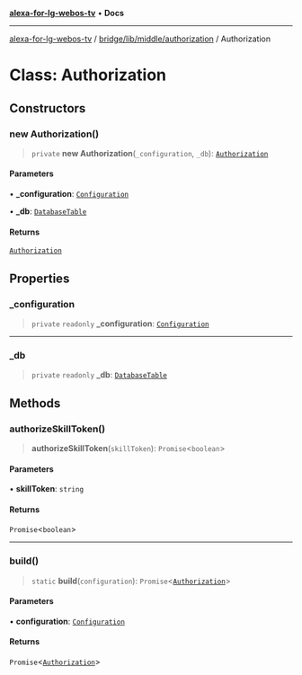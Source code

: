 [**alexa-for-lg-webos-tv**](../../../../../README.md) • **Docs**

***

[alexa-for-lg-webos-tv](../../../../../modules.md) / [bridge/lib/middle/authorization](../README.md) / Authorization

# Class: Authorization

## Constructors

### new Authorization()

> `private` **new Authorization**(`_configuration`, `_db`): [`Authorization`](Authorization.md)

#### Parameters

• **\_configuration**: [`Configuration`](../../../configuration/classes/Configuration.md)

• **\_db**: [`DatabaseTable`](../../../database/classes/DatabaseTable.md)

#### Returns

[`Authorization`](Authorization.md)

## Properties

### \_configuration

> `private` `readonly` **\_configuration**: [`Configuration`](../../../configuration/classes/Configuration.md)

***

### \_db

> `private` `readonly` **\_db**: [`DatabaseTable`](../../../database/classes/DatabaseTable.md)

## Methods

### authorizeSkillToken()

> **authorizeSkillToken**(`skillToken`): `Promise`\<`boolean`\>

#### Parameters

• **skillToken**: `string`

#### Returns

`Promise`\<`boolean`\>

***

### build()

> `static` **build**(`configuration`): `Promise`\<[`Authorization`](Authorization.md)\>

#### Parameters

• **configuration**: [`Configuration`](../../../configuration/classes/Configuration.md)

#### Returns

`Promise`\<[`Authorization`](Authorization.md)\>
